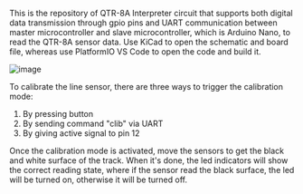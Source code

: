 This is the repository of QTR-8A Interpreter circuit that supports both digital data transmission through gpio pins and UART communication between master microcontroller and slave microcontroller, which is Arduino Nano, to read the QTR-8A sensor data. Use KiCad to open the schematic and board file, whereas use PlatformIO VS Code to open the code and build it.

![image](https://github.com/syauqibilfaqih/QTR-8A-Intepreter/assets/70939903/1892c29d-29e9-45bf-a563-005ce13b04ad)

To calibrate the line sensor, there are three ways to trigger the calibration mode:

1. By pressing button
2. By sending command "clib" via UART
3. By giving active signal to pin 12

Once the calibration mode is activated, move the sensors to get the black and white surface of the track. When it's done, the led indicators will show the correct reading state, where if the sensor read the black surface, the led will be turned on, otherwise it will be turned off.


